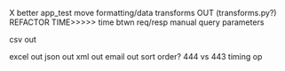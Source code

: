 X better app_test
move formatting/data transforms OUT (transforms.py?)
REFACTOR TIME>>>>>
time btwn req/resp
manual query
parameters

csv out

excel out
json out
xml out
email out
sort order?
444 vs 443
timing op
